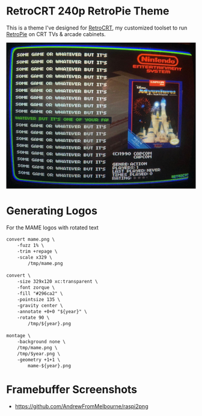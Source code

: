 # RetroCRT 240p RetroPie Theme

This is a theme I've designed for [RetroCRT](https://github.com/xovox/RetroCRT), my customized toolset to run [RetroPie](https://retropie.org.uk) on CRT TVs & arcade cabinets.

![alt text](https://raw.githubusercontent.com/xovox/RetroCRT-Media/master/RetroCRT-240p/NES_Mockup.png)

# Generating Logos

For the MAME logos with rotated text
```
convert mame.png \
	-fuzz 1% \
	-trim +repage \
	-scale x329 \
		/tmp/mame.png

convert \
	-size 329x120 xc:transparent \
	-font zorque \
	-fill "#296ca2" \
	-pointsize 135 \
	-gravity center \
	-annotate +0+0 "${year}" \
	-rotate 90 \
		/tmp/${year}.png

montage \
	-background none \
	/tmp/mame.png \
	/tmp/$year.png \
	-geometry +1+1 \
		mame-${year}.png
```

# Framebuffer Screenshots

* https://github.com/AndrewFromMelbourne/raspi2png
